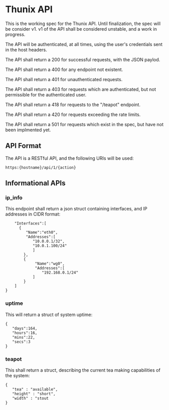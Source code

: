 # Thunix API

This is the working spec for the Thunix API.  Until finalization, the spec will be consider v1.  v1 of the API shall be considered unstable, and a work in progress.

The API will be authenticated, at all times, using the user's credentials sent in the host headers.

The API shall return a 200 for successful requests, with the JSON paylod.

The API shall return a 400 for any endpoint not existent.

The API shall return a 401 for unauthenticated requests.

The API shall return a 403 for requests which are authenticated, but not permissible for the authenticated user.

The API shall return a 418 for requests to the "/teapot" endpoint.

The API shall return a 420 for requests exceeding the rate limits.

The API shall return a 501 for requests which exist in the spec, but have not been implmented yet.


## API Format

The API is a RESTful API, and the following URIs will be used:

```https:{hostname}/api/1/{action}```


## Informational APIs

### ip_info

This endpoint shall return a json struct containing interfaces, and IP addresses in CIDR format:


```{
    "Interfaces":[
      {
         "Name":"eth0",
         "Addresses":[
            "10.0.0.1/32",
            "10.0.1.100/24"
            ]
        },
        {
             "Name":"wg0",
             "Addresses":[
                "192.168.0.1/24"
            ]
        }
    ]
}
```

### uptime

This will return a struct of system uptime:

```
{
   "days":164,
   "hours":16,
   "mins":22,
   "secs":3
}
```

### teapot

This shall return a struct, describing the current tea making capabilities of the system:

```
{
   "tea" : "available",
   "height" : "short",
   "width" : "stout
}
```
